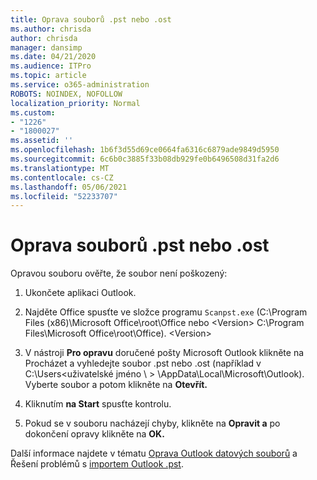 ```yaml
---
title: Oprava souborů .pst nebo .ost
ms.author: chrisda
author: chrisda
manager: dansimp
ms.date: 04/21/2020
ms.audience: ITPro
ms.topic: article
ms.service: o365-administration
ROBOTS: NOINDEX, NOFOLLOW
localization_priority: Normal
ms.custom:
- "1226"
- "1800027"
ms.assetid: ''
ms.openlocfilehash: 1b6f3d55d69ce0664fa6316c6879ade9849d5950
ms.sourcegitcommit: 6c6b0c3885f33b08db929fe0b6496508d31fa2d6
ms.translationtype: MT
ms.contentlocale: cs-CZ
ms.lasthandoff: 05/06/2021
ms.locfileid: "52233707"
---
```

# <a name="repair-pst-or-ost-files"></a>Oprava souborů .pst nebo .ost

Opravou souboru ověřte, že soubor není poškozený:

1. Ukončete aplikaci Outlook.

2. Najděte Office spusťte ve složce programu `Scanpst.exe` (C:\Program Files (x86)\Microsoft Office\root\Office nebo \<Version\> C:\Program Files\Microsoft Office\root\Office). \<Version\>

3. V nástroji **Pro opravu** doručené pošty  Microsoft Outlook klikněte na Procházet a vyhledejte soubor .pst nebo .ost (například v C:\Users<uživatelské jméno \\ \> \AppData\Local\Microsoft\Outlook). Vyberte soubor a potom klikněte na **Otevřít.**

4. Kliknutím **na Start** spusťte kontrolu.

5. Pokud se v souboru nacházejí chyby, klikněte na **Opravit a** po dokončení opravy klikněte na **OK.**

Další informace najdete v tématu [Oprava Outlook datových souborů](https://support.office.com/article/25663bc3-11ec-4412-86c4-60458afc5253) a Řešení problémů s [importem Outlook .pst](https://support.office.com/article/2d2e50dc-5c36-4ab2-ab50-f1be733b3d6e).
